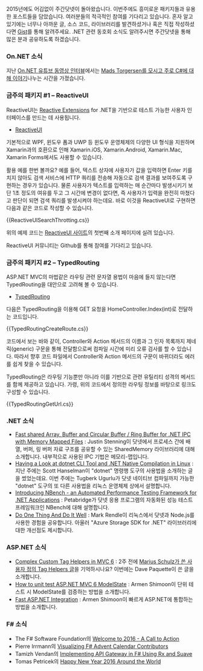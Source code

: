 2015년에도 어김없이 주간닷넷이 돌아왔습니다. 이번주에도 흥미로운 패키지들과 유용한 포스트들을 담았습니다. 여러분들의 적극적인 참여를 기다리고 있습니다. 혼자 알고 있기에는 너무나 아까운 글, 소스 코드, 라이브러리를 발견하셨거나 혹은 직접 작성하셨다면 [Gist](https://gist.github.com/options/e9fc443b8c882157fe4a)를 통해 알려주세요. .NET 관련 동호회 소식도 알려주시면 주간닷넷을 통해 많은 분과 공유하도록 하겠습니다.

### On.NET 소식

지난 [On.NET 유튜브 동영상 인터뷰](https://www.youtube.com/channel/UCvtT19MZW8dq5Wwfu6B0oxw)에서는 [Mads Torgersen를 모시고 주로 C#에 대해 이야기](https://www.youtube.com/watch?v=pwdxfY2Y2Ow)나누는 시간을 가졌습니다. 


### 금주의 패키지 #1 – ReactiveUI

ReactiveUI는 [Reactive Extensions](http://reactivex.io/) for .NET을 기반으로 테스트 가능한 사용자 인터페이스를 만드는 데 사용됩니다. 

* [ReactiveUI](http://reactiveui.net/)

기본적으로 WPF, 윈도우 폼과 UWP 등 윈도우 운영체제의 다양한 UI 형식을 지원하며 Xamarin과의 호환으로 인해 Xamarin.iOS, Xamarin.Android, Xamarin.Mac, Xamarin Forms에서도 사용할 수 있습니다. 

활용 예를 한번 볼까요? 예를 들어, 텍스트 상자에 사용자가 값을 입력하면 Enter 키를 치지 않아도 검색 서비스에 HTTP 쿼리를 전송해 자동으로 검색 결과를 보여주도록 구현하는 경우가 있습니다. 물론 사용자가 텍스트를 입력하는 매 순간마다 발생시키기 보단 1초 정도의 여유를 두고 그 시간에 변경이 없다면, 즉 사용자가 입력을 완전히 마쳤다고 판단이 되면 검색 쿼리를 발생시켜야 하는데요. 바로 이것을 ReactiveUI로 구현하면 다음과 같은 코드로 작성할 수 있습니다.

<section>
{{ReactiveUISearchThrotting.cs}} <script src="https://gist.github.com/bleroy/57b52f0bd91c0f03ca84.js"></script>
</section>

위의 예제 코드는 [ReactiveUI 사이트](http://reactiveui.net/)의 첫번째 소개 페이지에 실려 있습니다.

ReactiveUI 커뮤니티는 Github를 통해 참여를 기다리고 있습니다.

### 금주의 패키지 #2 – TypedRouting

ASP.NET MVC의 마법같은 라우팅 관련 문자열 용법이 마음에 들지 않는다면 TypedRouting을 대안으로 고려해 볼 수 있습니다.

* [TypedRouting](https://github.com/ivaylokenov/AspNet.Mvc.TypedRouting)

다음은 TypedRouting을 이용해 GET 요청을 HomeController.Index(int)로 전달하는 코드입니다.

<section>
{{TypedRoutingCreateRoute.cs}} <script src="https://gist.github.com/bleroy/5e321b733fffdef0f576.js"></script>
</section>

코드에서 보는 바와 같이, Controller와 Action 메서드의 이름과 그 인자 목록까지 제네릭(generic) 구문을 통해 전달함으로써 컴파일 시간에 미리 오류 검사를 할 수 있습니다. 따라서 향후 코드 파일에서 Controller와 Action 메서드의 구문이 바뀌더라도 에러를 쉽게 찾을 수 있습니다.

TypedRouting은 라우팅 기능뿐만 아니라 이를 기반으로 관련 유틸리티 성격의 메서드를 함께 제공하고 있습니다. 가령, 위의 코드에서 정의한 라우팅 정보를 바탕으로 링크도 구성할 수 있습니다.

<section>
{{TypedRoutingGetUrl.cs}} <script src="https://gist.github.com/bleroy/93986659567963cd2a9c.js"></script>
</section>

### .NET 소식

* [Fast shared Array, Buffer and Circular Buffer / Ring Buffer for .NET IPC with Memory Mapped Files](http://spazzarama.com/2015/12/31/fast-shared-array-buffer-and-circular-buffer-ring-buffer-for-dotnet-ipc-with-memory-mapped-files/) : Justin Stenning이 닷넷에서 프로세스 간에 배열, 버퍼, 링 버퍼 자료 구조를 공유할 수 있는 SharedMemory 라이브러리에 대해 소개합니다. 내부적으로 사용된 IPC 기법은 메모리-맵입니다.
* [Having a Look at dotnet CLI Tool and .NET Native Compilation in Linux](http://www.tugberkugurlu.com/archive/having-a-look-at-dotnet-cli-tool-and--net-native-compilation-in-linux) : 지난 주에는 Scott Hanselman이 "dotnet" 명령행 도구의 사용법을 소개하는 글을 썼었는데요. 이번 주에는 Tugberk Ugurlu가 닷넷 네이티브 컴파일까지 가능한 "dotnet" 도구의 또 다른 사용법을 리눅스 운영체제 상에서 설명합니다.
* [Introducing NBench - an Automated Performance Testing Framework for .NET Applications](https://petabridge.com/blog/introduction-to-nbench/) : Petabridge가 닷넷 응용 프로그램의 자동화된 성능 테스트 프레임워크인 NBench에 대해 설명합니다.
* [Do One Thing And Do It Well](https://blog.rendle.io/do-one-thing-and-do-it-well/) : Mark Rendle이 리눅스에서 닷넷과 Node.js를 사용한 경험을 공유합니다. 아울러 "Azure Storage SDK for .NET" 라이브러리에 대한 개선점도 제시합니다. 

### ASP.NET 소식

* [Complex Custom Tag Helpers in MVC 6](http://www.davepaquette.com/archive/2015/12/28/complex-custom-tag-helpers-in-mvc-6.aspx) : 2주 전에 [Marius Schulz가 쓴 사용자 정의 Tag Helpers 글](https://blog.mariusschulz.com/2015/12/14/tag-helpers-in-asp-net-mvc-6)을 기억하시나요? 이번에는 Dave Paquette이 쓴 글을 소개합니다.
* [How to unit test ASP.NET MVC 6 ModelState](http://dotnetliberty.com/index.php/2016/01/04/how-to-unit-test-asp-net-5-mvc-6-modelstate/) : Armen Shimoon이 단위 테스트 시 ModelState를 검증하는 방법을 소개합니다.
* [Fast ASP.NET Integration](http://dotnetliberty.com/index.php/2015/12/31/fast-asp-net-5-integration-testing-with-xunit/) : Armen Shimoon이 빠르게 ASP.NET에 통합하는 방법을 소개합니다.


### F# 소식

* The F# Software Foundation의 [Welcome to 2016 - A Call to Action](http://foundation.fsharp.org/call_to_action)
* Pierre Irrmann의 [Visualizing F# Advent Calendar Contributors](http://www.pirrmann.net/visualizing-f-advent-calendar-contributors/)
* Tamizh Vendan의 [Implementing API Gateway in F# Using Rx and Suave](http://blog.tamizhvendan.in/blog/2015/12/29/implementing-api-gateway-in-f-number-using-rx-and-suave/)
* Tomas Petricek의 [Happy New Year 2016 Around the World](http://tomasp.net/blog/2015/happy-new-year-tweets/)
